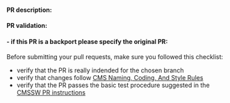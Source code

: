 #### PR description:

<!-- Please replace this text with a description of the feature proposed or problem addressed, what changes are expected in the output if any, what other PRs or externals it depends upon if any -->

#### PR validation:

<!-- Please replace this text with a description of which tests have been performed to verify the correctness of the PR, including the eventual addition of new code for testing like unit tests, test configurations, additions or updates to the runTheMatrix test workflows -->

#### - if this PR is a backport please specify the original PR:

Before submitting your pull requests, make sure you followed this checklist:

- verify that the PR is really indended for the chosen branch
- verify that changes follow [CMS Naming, Coding, And Style Rules](http://cms-sw.github.io/cms_coding_rules.html)
- verify that the PR passes the basic test procedure suggested in the [CMSSW PR instructions](https://cms-sw.github.io/PRWorkflow.html)
